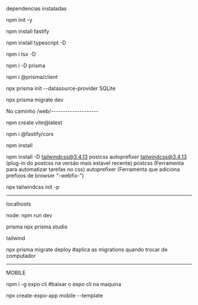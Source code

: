 dependencias instaladas


npm init -y

npm install fastify

npm install typescript -D

npm i tsx -D

npm i -D prisma

npm i @prisma/client

npx prisma init --datasource-provider SQLite

npx prisma migrate dev





No caminho /web/--------------------

npm create vite@latest

npm i @fastify/cors

npm install      

npm install -D tailwindcss@3.4.13 postcss autoprefixer
    tailwindcss@3.4.13 (plug-in do postcss na versão mais estavel recente)
    postcss (Ferramenta para automatizar tarefas no css)
    autoprefixer (Ferramenta que adiciona prefixos de browser "-webfix-")


npx tailwindcss init -p

------------------------------------
localhosts

node:
    npm run dev

prisma
    npx prisma studio

tailwind


npx prisma migrate deploy  #aplica as migrations quando trocar de computador



-------------------------------------

MOBILE

npm i -g expo cli               #baixar o expo cli na maquina


npx create-expo-app mobile --template

